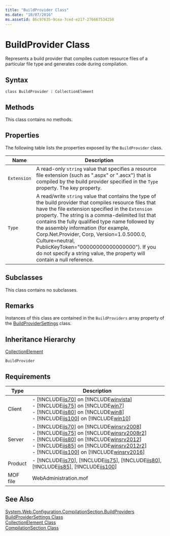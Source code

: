 ```yaml
---
title: "BuildProvider Class"
ms.date: "10/07/2016"
ms.assetid: 86c97635-9cea-7ced-e217-276667534258
---
```

# BuildProvider Class

Represents a build provider that compiles custom resource files of a particular file type and generates code during compilation.  
  
## Syntax  
  
```vbs  
class BuildProvider : CollectionElement  
```  
  
## Methods  

 This class contains no methods.  
  
## Properties  

 The following table lists the properties exposed by the `BuildProvider` class.  
  
|Name|Description|  
|----------|-----------------|  
|`Extension`|A read-only `string` value that specifies a resource file extension (such as ".aspx" or ".ascx") that is compiled by the build provider specified in the `Type` property. The key property.|  
|`Type`|A read/write `string` value that contains the type of the build provider that compiles resource files that have the file extension specified in the `Extension` property. The string is a comma-delimited list that contains the fully qualified type name followed by the assembly information (for example, Corp.Net.Provider, Corp, Version=1.0.5000.0, Culture=neutral, PublicKeyToken="00000000000000000"). If you do not specify a string value, the property will contain a null reference.|  
  
## Subclasses  

 This class contains no subclasses.  
  
## Remarks  

 Instances of this class are contained in the `BuildProviders` array property of the [BuildProviderSettings](../wmi-provider/buildprovidersettings-class.md) class.  
  
## Inheritance Hierarchy  

 [CollectionElement](../wmi-provider/collectionelement-class.md)  
  
 `BuildProvider`  
  
## Requirements  
  
|Type|Description|  
|----------|-----------------|  
|Client|-   [!INCLUDE[iis70](../wmi-provider/includes/iis70-md.md)] on [!INCLUDE[winvista](../wmi-provider/includes/winvista-md.md)]<br />-   [!INCLUDE[iis75](../wmi-provider/includes/iis75-md.md)] on [!INCLUDE[win7](../wmi-provider/includes/win7-md.md)]<br />-   [!INCLUDE[iis80](../wmi-provider/includes/iis80-md.md)] on [!INCLUDE[win8](../wmi-provider/includes/win8-md.md)]<br />-   [!INCLUDE[iis100](../wmi-provider/includes/iis100-md.md)] on [!INCLUDE[win10](../wmi-provider/includes/win10-md.md)]|  
|Server|-   [!INCLUDE[iis70](../wmi-provider/includes/iis70-md.md)] on [!INCLUDE[winsrv2008](../wmi-provider/includes/winsrv2008-md.md)]<br />-   [!INCLUDE[iis75](../wmi-provider/includes/iis75-md.md)] on [!INCLUDE[winsrv2008r2](../wmi-provider/includes/winsrv2008r2-md.md)]<br />-   [!INCLUDE[iis80](../wmi-provider/includes/iis80-md.md)] on [!INCLUDE[winsrv2012](../wmi-provider/includes/winsrv2012-md.md)]<br />-   [!INCLUDE[iis85](../wmi-provider/includes/iis85-md.md)] on [!INCLUDE[winsrv2012r2](../wmi-provider/includes/winsrv2012r2-md.md)]<br />-   [!INCLUDE[iis100](../wmi-provider/includes/iis100-md.md)] on [!INCLUDE[winsrv2016](../wmi-provider/includes/winsrv2016-md.md)]|  
|Product|-   [!INCLUDE[iis70](../wmi-provider/includes/iis70-md.md)], [!INCLUDE[iis75](../wmi-provider/includes/iis75-md.md)], [!INCLUDE[iis80](../wmi-provider/includes/iis80-md.md)], [!INCLUDE[iis85](../wmi-provider/includes/iis85-md.md)], [!INCLUDE[iis100](../wmi-provider/includes/iis100-md.md)]|  
|MOF file|WebAdministration.mof|  
  
## See Also  

 [System.Web.Configuration.CompilationSection.BuildProviders](/dotnet/api/system.web.configuration.compilationsection.buildproviders)  
 [BuildProviderSettings Class](../wmi-provider/buildprovidersettings-class.md)   
 [CollectionElement Class](../wmi-provider/collectionelement-class.md)   
 [CompilationSection Class](../wmi-provider/compilationsection-class.md)
